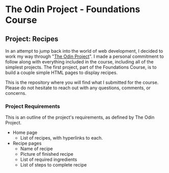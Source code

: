 # The Odin Project - Foundations Course
## Project: Recipes
In an attempt to jump back into the world of web development, I decided to work my way through "[The Odin Project](https://www.theodinproject.com/)". I made a personal commitment to follow along with everything included in the course, including all of the simplest projects. The first project, part of the Foundations Course, is to build a couple simple HTML pages to display recipes.

This is the repository where you will find what I submitted for the course. Please do not hesitate to reach out with any questions, comments, or concerns.

### Project Requirements
This is an outline of the project's requirements, as defined by The Odin Project.

 - Home page
   - List of recipes, with hyperlinks to each.
 - Recipe pages
   - Name of recipe
   - Picture of finished recipe
   - List of required ingredients
   - List of steps to complete recipe